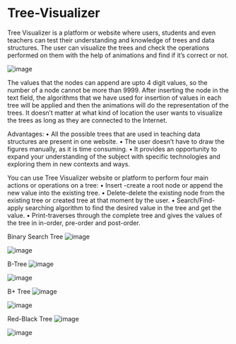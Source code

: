 # Tree-Visualizer

Tree Visualizer is a platform or website where users, students and even teachers can test
their understanding and knowledge of trees and data structures. The user can visualize the
trees and check the operations performed on them with the help of animations and find if
it’s correct or not.

![image](https://github.com/prachik26/Tree-Visualizer/assets/83691953/32397d95-e35b-48ba-bb2b-0c984f9abfbc)

The values that the nodes can append are upto 4 digit values, so the number of a node
cannot be more than 9999. After inserting the node in the text field, the algorithms that we
have used for insertion of values in each tree will be applied and then the animations will
do the representation of the trees. It doesn’t matter at what kind of location the user wants
to visualize the trees as long as they are connected to the Internet.

Advantages:
• All the possible trees that are used in teaching data structures are present in one
website.
• The user doesn’t have to draw the figures manually, as it is time consuming.
• It provides an opportunity to expand your understanding of the subject with specific
technologies and exploring them in new contexts and ways.

You can use Tree Visualizer website or platform to perform four main actions or operations
on a tree:
• Insert -create a root node or append the new value into the existing tree.
• Delete-delete the existing node from the existing tree or created tree at that moment
by the user.
• Search/Find-apply searching algorithm to find the desired value in the tree and get
the value.
• Print-traverses through the complete tree and gives the values of the tree in in-order,
pre-order and post-order.


Binary Search Tree
![image](https://github.com/prachik26/Tree-Visualizer/assets/83691953/d4d874cc-7eb1-4635-92fb-9b290baa685f)

![image](https://github.com/prachik26/Tree-Visualizer/assets/83691953/1370c983-7be3-4bee-a746-0750fb48940a)


B-Tree
![image](https://github.com/prachik26/Tree-Visualizer/assets/83691953/f7b821fb-2ccd-4d06-8977-80f9210781aa)

![image](https://github.com/prachik26/Tree-Visualizer/assets/83691953/dd9be7cc-82fc-4fee-ae0c-31159cea5307)


B+ Tree
![image](https://github.com/prachik26/Tree-Visualizer/assets/83691953/52eb47da-2227-470e-8a99-38374446158a)

![image](https://github.com/prachik26/Tree-Visualizer/assets/83691953/0988a085-33dd-49cb-b849-7546cc93ad7d)


Red-Black Tree
![image](https://github.com/prachik26/Tree-Visualizer/assets/83691953/42317bb2-284a-49d8-b13d-2fc9ce5840b7)

![image](https://github.com/prachik26/Tree-Visualizer/assets/83691953/54fa0a79-e9ef-4c38-9ebb-907384b105fd)

